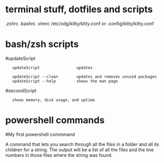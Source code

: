 # terminal stuff, dotfiles and scripts

.zshrc
.bashrc
.vimrc
/etc/xdg/kitty/kitty.conf or .config/kitty/kitty.conf

# bash/zsh scripts

  #updateScript

       updateScript                updates 

       updateScript --clean        updates and removes unused packages
       updateScript --help         shows the man page

  #secondScript
       
       shows memory, disk usage, and uptime



# powershell commands 
  
  #My first powershell commmand
   
   A command that lets you search through all the files in a folder
   and all its children for a string. The output will be a list of all the files and the line numbers 
   in those files where the string was found. 
